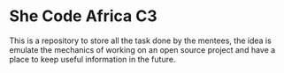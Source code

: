 # She Code Africa C3

This is a repository to store all the task done by the mentees, the idea is emulate
the mechanics of working on an open source project and have a place to keep useful
information in the future.